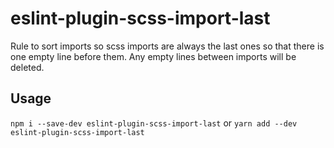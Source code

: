 # eslint-plugin-scss-import-last

Rule to sort imports so scss imports are always the last ones so that there is one empty line before them. Any empty lines between imports will be deleted.

## Usage

`npm i --save-dev eslint-plugin-scss-import-last`
or
`yarn add --dev eslint-plugin-scss-import-last`

